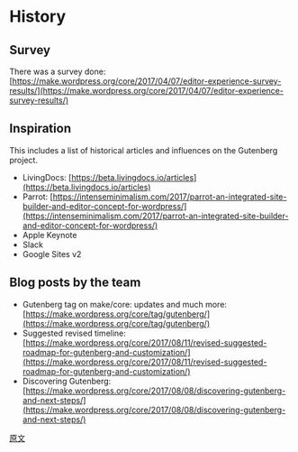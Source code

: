 # History

## Survey
There was a survey done: [https://make.wordpress.org/core/2017/04/07/editor-experience-survey-results/](https://make.wordpress.org/core/2017/04/07/editor-experience-survey-results/)

## Inspiration
This includes a list of historical articles and influences on the Gutenberg project.

- LivingDocs: [https://beta.livingdocs.io/articles](https://beta.livingdocs.io/articles)
- Parrot: [https://intenseminimalism.com/2017/parrot-an-integrated-site-builder-and-editor-concept-for-wordpress/](https://intenseminimalism.com/2017/parrot-an-integrated-site-builder-and-editor-concept-for-wordpress/)
- Apple Keynote
- Slack
- Google Sites v2

## Blog posts by the team

- Gutenberg tag on make/core: updates and much more: [https://make.wordpress.org/core/tag/gutenberg/](https://make.wordpress.org/core/tag/gutenberg/)
- Suggested revised timeline: [https://make.wordpress.org/core/2017/08/11/revised-suggested-roadmap-for-gutenberg-and-customization/](https://make.wordpress.org/core/2017/08/11/revised-suggested-roadmap-for-gutenberg-and-customization/)
- Discovering Gutenberg: [https://make.wordpress.org/core/2017/08/08/discovering-gutenberg-and-next-steps/](https://make.wordpress.org/core/2017/08/08/discovering-gutenberg-and-next-steps/)

[原文](https://github.com/WordPress/gutenberg/blob/master/docs/contributors/history.md)